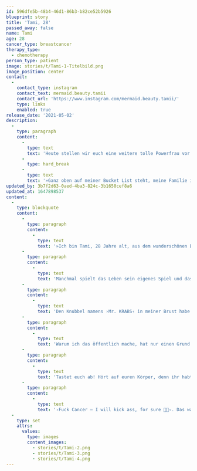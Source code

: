 ```yaml
---
id: 596dfe5b-48b4-46d1-86b3-b82ce52b5926
blueprint: story
title: 'Tami, 28'
passed_away: false
name: Tami
age: 28
cancer_type: breastcancer
therapy_type:
  - chemotherapy
person_type: patient
image: stories/t/Tami-1-Titelbild.png
image_position: center
contact:
  -
    contact_type: instagram
    contact_text: mermaid.beauty.tamii
    contact_url: 'https://www.instagram.com/mermaid.beauty.tamii/'
    type: links
    enabled: true
release_date: '2021-05-02'
description:
  -
    type: paragraph
    content:
      -
        type: text
        text: 'Heute stellen wir euch eine weitere tolle Powerfrau vor. Eine große Portion Motivation schenkt ihr ganz besonders ihr kleiner Sohn. Sie ist eine spontane, reiselustige und freiheitsliebende Person. Vor kurzem hat sie die Akuttherapie beendet und sich von ihrem ›Mr. KRABS‹ verabschiedet. '
      -
        type: hard_break
      -
        type: text
        text: '»Ganz oben auf meiner Bucket List steht, meine Familie in Kanada wiederzusehen und die Welt zu erkunden. Ich will noch so viele Orte sehen und auch meinem Sohn zeigen 🤍.  Reisen ist die größte Kunst der Freiheit für mich.«'
updated_by: 3b7f2d63-0aed-4ba3-824c-3b1650cef8a6
updated_at: 1647898537
content:
  -
    type: blockquote
    content:
      -
        type: paragraph
        content:
          -
            type: text
            text: '»Ich bin Tami, 28 Jahre alt, aus dem wunderschönen Bayern und Mama eines wundervollen 2-jährigen Sohnes. Ich nehme euch auf meinem Profil mit durch meinen Alltag mit Kleinkind, Krebstherapie und dem puren Leben. Echt, nicht gespielt, mit schönen und mit Schattenseiten. Ehrlich, frei Schnauze, einfach ICH 🙈🤍🙏🏼.'
      -
        type: paragraph
        content:
          -
            type: text
            text: 'Manchmal spielt das Leben sein eigenes Spiel und das Schicksal ist auch manchmal ein mieser Verräter. Erst kam die Trennung von meinem Mann, dann – als ich wieder auf den Beinen stand – die Diagnose ›bösartiger BRUSTKREBS G3‹ – Bam! Ein Schlag ins Gesicht – und das mit 27 Jahren, einem 1,5-jährigen Kleinkind, alleinerziehend und ohne jegliche Vorbelastung in der Familie.'
      -
        type: paragraph
        content:
          -
            type: text
            text: 'Den Knubbel namens ›Mr. KRABS‹ in meiner Brust habe ich nach dem Duschen aus Zufall bemerkt, denn ich habe nie viel auf ›Abtasten‹ gegeben, hab’s nicht ernst genommen und auch nie gemacht, denn sowas trifft mich doch nicht, ich bin doch noch viel zu jung. – Dachte ich. Aber: falsch gedacht. Leider. Denn ich bin die achte Frau, die statistisch gesehen Brustkrebs trifft.'
      -
        type: paragraph
        content:
          -
            type: text
            text: 'Warum ich das öffentlich mache, hat nur einen Grund: Ich will helfen, ich will aufmerksam machen, ich will Mut machen, ich will zeigen, dass man dankbar sein soll: Für jeden Tag, an dem man gesund aufwachen darf, für jeden Moment, den man glücklich erleben kann, für Dinge, die man im Alltag als selbstverständlich sieht!'
      -
        type: paragraph
        content:
          -
            type: text
            text: 'Tastet euch ab! Hört auf euren Körper, denn ihr habt nur diesen einen. Das Schicksal hat sich die falsche ausgesucht, denn mit mir muss es erstmal fertig werden! 💪🏼'
      -
        type: paragraph
        content:
          -
            type: text
            text: '›Fuck Cancer – I will kick ass, for sure 👊🏽‹. Das war mein Spruch von Anfang an, denn ich bin, ein ›Woman Warrior‹, wie mein Cousin aus Kanada sagt 🤍«'
  -
    type: set
    attrs:
      values:
        type: images
        content_images:
          - stories/t/Tami-2.png
          - stories/t/Tami-3.png
          - stories/t/Tami-4.png
---
```

